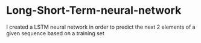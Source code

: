 # Long-Short-Term-neural-network
I created a LSTM neural network in order to predict the next 2 elements of a given sequence based on a training set

